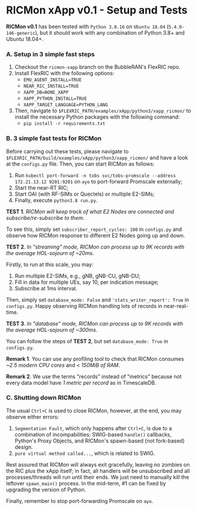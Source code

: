 # RICMon xApp v0.1 - Setup and Tests

**RICMon v0.1** has been tested with `Python 3.8.16` on `Ubuntu 18.04` (`5.4.0-146-generic`), but it should work with any combination of Python 3.8+ and Ubuntu 18.04+.

### A. Setup in 3 simple fast steps
1. Checkout the `ricmon-xapp` branch on the BubbleRAN's FlexRIC repo.
2. Install FlexRIC with the following options:
    * `EMU_AGENT_INSTALL=TRUE`
    * `NEAR_RIC_INSTALL=TRUE`
    * `XAPP_DB=NONE_XAPP`
    * `XAPP_PYTHON_INSTALL=TRUE`
    * `XAPP_TARGET_LANGUAGE=PYTHON_LANG`
3. Then, navigate to `$FLEXRIC_PATH/examples/xApp/python3/xapp_ricmon/` to install the necessary Python packages with the following command:
    * `pip install -r requirements.txt`

### B. 3 simple fast tests for RICMon
Before carrying out these tests, please navigate to `$FLEXRIC_PATH/build/examples/xApp/python3/xapp_ricmon/` and have a look at the `configs.py` file. Then, you can start RICMon as follows:
1. Run `kubectl port-forward -n tobs svc/tobs-promscale --address 172.21.13.12 9201:9201` on `ayo` to port-forward Promscale externally;
2. Start the near-RT RIC;
3. Start OAI (with RF-SIMs or Quectels) or multiple E2-SIMs;
4. Finally, execute `python3.8 run.py`.

**TEST 1**. _RICMon will keep track of what E2 Nodes are connected and subscribe/re-subscribe to them_.

To see this, simply set `subscriber_report_cycles: 100` in `configs.py` and observe how RICMon response to different E2 Nodes going up and down.

**TEST 2**. _In "streaming" mode, RICMon can process up to 9K records with the average HOL-sojourn of ~20ms_.

Firstly, to run at this scale, you may:
1. Run multiple E2-SIMs, e.g., gNB, gNB-CU, gNB-DU;
2. Fill in data for multiple UEs, say 10, per indication message;
3. Subscribe at 1ms interval.

Then, simply set `database_mode: False` and `'stats_writer_report': True` in `configs.py`. Happy observing RICMon handling lots of records in near-real-time.

**TEST 3**. _In "database" mode, RICMon can process up to 9K records with the average HOL-sojourn of ~300ms_.

You can follow the steps of **TEST 2**, but set `database_mode: True` in `configs.py`.

**Remark 1**. You can use any profiling tool to check that RICMon consumes *~2.5 modern CPU cores* and *< 150MiB of RAM*.

**Remark 2**. We use the terms "records" instead of "metrics" because not every data model have _1 metric per record_ as in TimescaleDB.

### C. Shutting down RICMon
The usual `Ctrl+C` is used to close RICMon, however, at the end, you may observe either errors:
1. `Segmentation Fault`, which only happens after `Ctrl+C`, is due to a combination of incompabilities: SWIG-based `handle()` callbacks, Python's Proxy Objects, and RICMon's spawn-based (not fork-based) design.
2. `pure virtual method called...`, which is related to SWIG.

Rest assured that RICMon will always exit gracefully, leaving no zombies on the RIC plus the xApp itself; in fact, all handlers will be unsubscribed and all processes/threads will run until their ends. We just need to manually kill the leftover `spawn_main()` process. In the mid-term, #1 can be fixed by upgrading the version of Python.

Finally, remember to stop port-forwarding Promscale on `ayo`.

